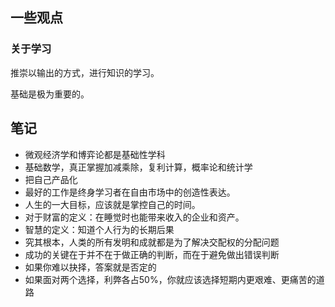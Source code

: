 ## 一些观点
### 关于学习
推崇以输出的方式，进行知识的学习。

基础是极为重要的。


## 笔记
- 微观经济学和博弈论都是基础性学科
- 基础数学，真正掌握加减乘除，复利计算，概率论和统计学
- 把自己产品化
- 最好的工作是终身学习者在自由市场中的创造性表达。
- 人生的一大目标，应该就是掌控自己的时间。
- 对于财富的定义：在睡觉时也能带来收入的企业和资产。
- 智慧的定义：知道个人行为的长期后果
- 究其根本，人类的所有发明和成就都是为了解决交配权的分配问题
- 成功的关键在于并不在于做正确的判断，而在于避免做出错误判断
- 如果你难以抉择，答案就是否定的
- 如果面对两个选择，利弊各占50%，你就应该选择短期内更艰难、更痛苦的道路